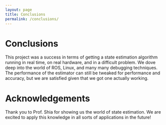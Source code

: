 ```yaml
---
layout: page
title: Conclusions
permalink: /conclusions/
---
```


# Conclusions
This project was a success in terms of getting a state estimation algorithm running in real time, on real hardware, and in a difficult problem. We dove deep into the world of ROS, Linux, and many many debugging techniques. The performance of the estimator can still be tweaked for performance and accuracy, but we are satisfied given that we got one actually working. 


# Acknowledgements
Thank you to Prof. Shia for showing us the world of state estimation. We are excited to apply this knowledge in all sorts of applications in the future!
